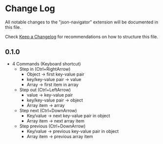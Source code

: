 # Change Log

All notable changes to the "json-navigator" extension will be documented in this file.

Check [Keep a Changelog](http://keepachangelog.com/) for recommendations on how to structure this file.

## 0.1.0

- 4 Commands (Keyboard shortcut)
    - Step in (Ctrl+RightArrow)
        - Object -> first key-value pair
        - key/key-value pair -> value
        - Array -> first item in array
    - Step out (Ctrl+LeftArrow)
        - value -> key-value pair
        - key/key-value pair -> object
        - Array item -> array
    - Step next (Ctrl+DownArrow)
        - Key/value -> next key-value pair in object
        - Array item -> next array item
    - Step previous (Ctrl+DownArrow)
        - Key/value -> previous key-value pair in object
        - Array item -> previous array item
